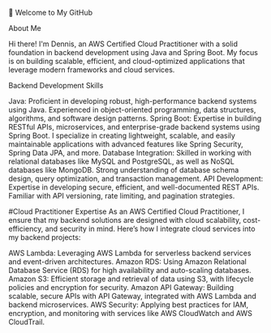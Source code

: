 👋 Welcome to My GitHub

About Me

Hi there! I'm Dennis, an AWS Certified Cloud Practitioner with a solid foundation in backend development using Java and Spring Boot. My focus is on building scalable, efficient, and cloud-optimized applications that leverage modern frameworks and cloud services.

Backend Development Skills

Java: Proficient in developing robust, high-performance backend systems using Java. Experienced in object-oriented programming, data structures, algorithms, and software design patterns.
Spring Boot: Expertise in building RESTful APIs, microservices, and enterprise-grade backend systems using Spring Boot. I specialize in creating lightweight, scalable, and easily maintainable applications with advanced features like Spring Security, Spring Data JPA, and more.
Database Integration: Skilled in working with relational databases like MySQL and PostgreSQL, as well as NoSQL databases like MongoDB. Strong understanding of database schema design, query optimization, and transaction management.
API Development: Expertise in developing secure, efficient, and well-documented REST APIs. Familiar with API versioning, rate limiting, and pagination strategies.

#Cloud Practitioner Expertise
As an AWS Certified Cloud Practitioner, I ensure that my backend solutions are designed with cloud scalability, cost-efficiency, and security in mind. Here’s how I integrate cloud services into my backend projects:

AWS Lambda: Leveraging AWS Lambda for serverless backend services and event-driven architectures.
Amazon RDS: Using Amazon Relational Database Service (RDS) for high availability and auto-scaling databases.
Amazon S3: Efficient storage and retrieval of data using S3, with lifecycle policies and encryption for security.
Amazon API Gateway: Building scalable, secure APIs with API Gateway, integrated with AWS Lambda and backend microservices.
AWS Security: Applying best practices for IAM, encryption, and monitoring with services like AWS CloudWatch and AWS CloudTrail.

